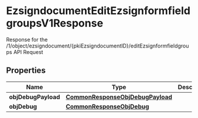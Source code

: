 

# EzsigndocumentEditEzsignformfieldgroupsV1Response

Response for the /1/object/ezsigndocument/{pkiEzsigndocumentID}/editEzsignformfieldgroups API Request

## Properties

Name | Type | Description | Notes
------------ | ------------- | ------------- | -------------
**objDebugPayload** | [**CommonResponseObjDebugPayload**](CommonResponseObjDebugPayload.md) |  |  [optional]
**objDebug** | [**CommonResponseObjDebug**](CommonResponseObjDebug.md) |  |  [optional]



